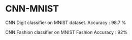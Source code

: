 # CNN-MNIST

CNN Digit classifier on MNIST dataset. 
        Accuracy : 98.7 %
        
CNN Fashion classifier on MNIST Fashion
        Accuracy : 92%
